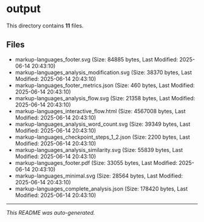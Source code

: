 # output

This directory contains **11** files.

## Files

- markup-languages_footer.svg (Size: 84885 bytes, Last Modified: 2025-06-14 20:43:10)
- markup-languages_analysis_modification.svg (Size: 38370 bytes, Last Modified: 2025-06-14 20:43:10)
- markup-languages_footer_metrics.json (Size: 460 bytes, Last Modified: 2025-06-14 20:43:10)
- markup-languages_analysis_flow.svg (Size: 21358 bytes, Last Modified: 2025-06-14 20:43:10)
- markup-languages_interactive_flow.html (Size: 4567008 bytes, Last Modified: 2025-06-14 20:43:10)
- markup-languages_analysis_word_count.svg (Size: 39349 bytes, Last Modified: 2025-06-14 20:43:10)
- markup-languages_checkpoint_steps_1_2.json (Size: 2200 bytes, Last Modified: 2025-06-14 20:43:10)
- markup-languages_analysis_similarity.svg (Size: 55839 bytes, Last Modified: 2025-06-14 20:43:10)
- markup-languages_footer.pdf (Size: 33055 bytes, Last Modified: 2025-06-14 20:43:10)
- markup-languages_minimal.svg (Size: 28564 bytes, Last Modified: 2025-06-14 20:43:10)
- markup-languages_complete_analysis.json (Size: 178420 bytes, Last Modified: 2025-06-14 20:43:10)

---
*This README was auto-generated.*
